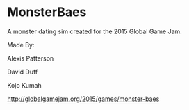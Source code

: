 # MonsterBaes

A monster dating sim created for the 2015 Global Game Jam.

Made By:

Alexis Patterson

David Duff

Kojo Kumah

http://globalgamejam.org/2015/games/monster-baes
